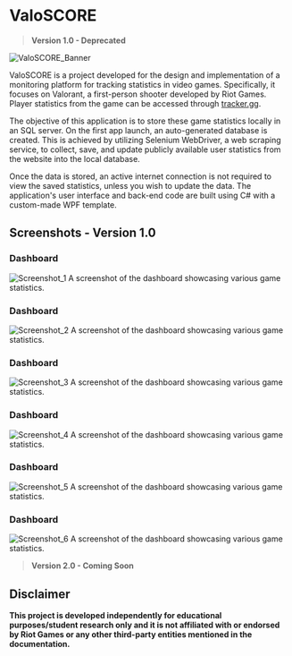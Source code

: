 # ValoSCORE
> **Version 1.0 - Deprecated**

![ValoSCORE_Banner](https://github.com/bastysmc/ValoSCORE/assets/127879422/e2741e2a-d67a-4e92-9cdb-ede774bfaced)

ValoSCORE is a project developed for the design and implementation of a monitoring platform for tracking statistics in video games. Specifically, it focuses on Valorant, a first-person shooter developed by Riot Games. Player statistics from the game can be accessed through [tracker.gg](https://tracker.gg/).

The objective of this application is to store these game statistics locally in an SQL server. On the first app launch, an auto-generated database is created. This is achieved by utilizing Selenium WebDriver, a web scraping service, to collect, save, and update publicly available user statistics from the website into the local database.

Once the data is stored, an active internet connection is not required to view the saved statistics, unless you wish to update the data. The application's user interface and back-end code are built using C# with a custom-made WPF template.

## Screenshots - Version 1.0
### Dashboard
![Screenshot_1](https://github.com/bastysmc/ValoSCORE/assets/127879422/42bd165e-917f-4428-8a60-2f9ef7cea158)
A screenshot of the dashboard showcasing various game statistics.
### Dashboard
![Screenshot_2](https://github.com/bastysmc/ValoSCORE/assets/127879422/780d77f2-018f-4259-8cfe-92cc86006d55)
A screenshot of the dashboard showcasing various game statistics.
### Dashboard
![Screenshot_3](https://github.com/bastysmc/ValoSCORE/assets/127879422/22433a58-e4a1-420c-b145-9b21445c9312)
A screenshot of the dashboard showcasing various game statistics.
### Dashboard
![Screenshot_4](https://github.com/bastysmc/ValoSCORE/assets/127879422/654435ed-5053-4f53-b003-30d1c04310da)
A screenshot of the dashboard showcasing various game statistics.
### Dashboard
![Screenshot_5](https://github.com/bastysmc/ValoSCORE/assets/127879422/d8f65822-103c-4da9-b74f-7ab321b0d30d)
A screenshot of the dashboard showcasing various game statistics.
### Dashboard
![Screenshot_6](https://github.com/bastysmc/ValoSCORE/assets/127879422/13d245b6-d235-4c3e-bb24-d89e34699bf4)
A screenshot of the dashboard showcasing various game statistics.

> **Version 2.0 - Coming Soon**

## Disclaimer

**This project is developed independently for educational purposes/student research only and it is not affiliated with or endorsed by Riot Games or any other third-party entities mentioned in the documentation.**
